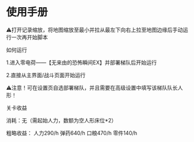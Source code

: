 <!-- markdownlint-disable MD033 MD041 -->

# 使用手册

⚠️打开记录缩放，将地图缩放至最小并拉从最左下向右上拉至地图边缘后手动运行一次再开始脚本

如何运行

1.进入零电荷——【无来由的恐怖瞬间EX】并部署梯队后开始运行

2.直接从主界面/战斗页面开始运行

⚠️注意！可在设置页自选部署梯队，并且需要在高级设置中填写该梯队队长人形！

关卡收益

消耗：无（需起始人力，数额为空人形床位*2）

粗略收益：
人力290/h
弹药640/h
口粮470/h
零件140/h
